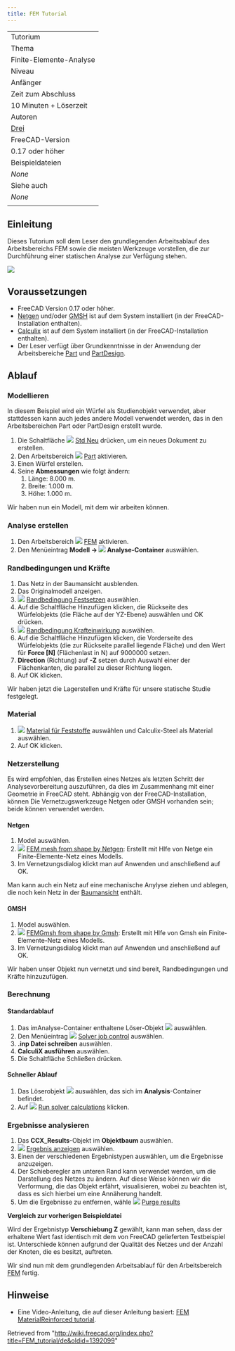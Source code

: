 ```yaml
---
title: FEM Tutorial
---
```

|  |
| --- |
| Tutorium |
| Thema |
| Finite-Elemente-Analyse |
| Niveau |
| Anfänger |
| Zeit zum Abschluss |
| 10 Minuten + Löserzeit |
| Autoren |
| [Drei](http://freecadweb.org/wiki/index.php?title=User:Drei) |
| FreeCAD-Version |
| 0.17 oder höher |
| Beispieldateien |
| *None* |
| Siehe auch |
| *None* |
|  |

## Einleitung

Dieses Tutorium soll dem Leser den grundlegenden Arbeitsablauf des Arbeitsbereichs FEM sowie die meisten Werkzeuge vorstellen, die zur Durchführung einer statischen Analyse zur Verfügung stehen.

![](/images/FEM_tutorial_result.png)

## Voraussetzungen

* FreeCAD Version 0.17 oder höher.
* [Netgen](http://sourceforge.net/projects/netgen-mesher/) und/oder [GMSH](http://geuz.org/gmsh/) ist auf dem System installiert (in der FreeCAD-Installation enthalten).
* [Calculix](http://www.calculix.de/) ist auf dem System installiert (in der FreeCAD-Installation enthalten).
* Der Leser verfügt über Grundkenntnisse in der Anwendung der Arbeitsbereiche [Part](/Part_Workbench/de "Part Workbench/de") und [PartDesign](/PartDesign_Workbench/de "PartDesign Workbench/de").

## Ablauf

### Modellieren

In diesem Beispiel wird ein Würfel als Studienobjekt verwendet, aber stattdessen kann auch jedes andere Modell verwendet werden, das in den Arbeitsbereichen Part oder PartDesign erstellt wurde.

1. Die Schaltfläche ![](/images/Std_New.svg) [Std Neu](/Std_New/de "Std New/de") drücken, um ein neues Dokument zu erstellen.
2. Den Arbeitsbereich ![](/images/Workbench_Part.svg) [Part](/Part_Workbench "Part Workbench") aktivieren.
3. Einen Würfel erstellen.
4. Seine **Abmessungen** wie folgt ändern:
   1. Länge: 8.000 m.
   2. Breite: 1.000 m.
   3. Höhe: 1.000 m.

Wir haben nun ein Modell, mit dem wir arbeiten können.

### Analyse erstellen

1. Den Arbeitsbereich ![](/images/Workbench_FEM.svg) [FEM](/FEM_Workbench "FEM Workbench") aktivieren.
2. Den Menüeintrag **Modell → ![](/images/FEM_Analysis.svg) Analyse-Container‏‎** auswählen.

### Randbedingungen und Kräfte

1. Das Netz in der Baumansicht ausblenden.
2. Das Originalmodell anzeigen.
3. ![](/images/FEM_ConstraintFixed.svg) [Randbedingung Festsetzen](/FEM_ConstraintFixed/de "FEM ConstraintFixed/de") auswählen.
4. Auf die Schaltfläche Hinzufügen klicken, die Rückseite des Würfelobjekts (die Fläche auf der YZ-Ebene) auswählen und OK drücken.
5. ![](/images/FEM_ConstraintForce.svg) [Randbedingung Krafteinwirkung](/FEM_ConstraintForce/de "FEM ConstraintForce/de") auswählen.
6. Auf die Schaltfläche Hinzufügen klicken, die Vorderseite des Würfelobjekts (die zur Rückseite parallel liegende Fläche) und den Wert für **Force [N]** (Flächenlast in N) auf 9000000 setzen.
7. **Direction** (Richtung) auf **-Z** setzen durch Auswahl einer der Flächenkanten, die parallel zu dieser Richtung liegen.
8. Auf OK klicken.

Wir haben jetzt die Lagerstellen und Kräfte für unsere statische Studie festgelegt.

### Material

1. ![](/images/FEM_MaterialSolid.svg) [Material für Feststoffe](/FEM_MaterialSolid/de "FEM MaterialSolid/de") auswählen und Calculix-Steel als Material auswählen.
2. Auf OK klicken.

### Netzerstellung

Es wird empfohlen, das Erstellen eines Netzes als letzten Schritt der Analysevorbereitung auszuführen, da dies im Zusammenhang mit einer Geometrie in FreeCAD steht.
Abhängig von der FreeCAD-Installation, können Die Vernetzugswerkzeuge Netgen oder GMSH vorhanden sein; beide können verwendet werden.

#### Netgen

1. Model auswählen.
2. ![](/images/FEM_MeshNetgenFromShape.svg) [FEM mesh from shape by Netgen](/FEM_MeshNetgenFromShape/de "FEM MeshNetgenFromShape/de"): Erstellt mit Hlfe von Netge ein Finite-Elemente-Netz eines Modells.
3. Im Vernetzungsdialog klickt man auf Anwenden und anschließend auf OK.

Man kann auch ein Netz auf eine mechanische Anylyse ziehen und ablegen, die noch kein Netz in der [Baumansicht](/Tree_view/de "Tree view/de") enthält.

#### GMSH

1. Model auswählen.
2. ![](/images/FEM_MeshGmshFromShape.svg) [FEMGmsh from shape by Gmsh](/FEM_MeshGmshFromShape/de "FEM MeshGmshFromShape/de"): Erstellt mit Hlfe von Gmsh ein Finite-Elemente-Netz eines Modells.
3. Im Vernetzungsdialog klickt man auf Anwenden und anschließend auf OK.

Wir haben unser Objekt nun vernetzt und sind bereit, Randbedingungen und Kräfte hinzuzufügen.

### Berechnung

#### Standardablauf

1. Das imAnalyse-Container enthaltene Löser-Objekt ![](/images/FEM_SolverCalculixCxxtools.svg) auswählen.
2. Den Menüeintrag ![](/images/FEM_SolverControl.svg) [Solver job control](/FEM_SolverControl/de "FEM SolverControl/de") auswählen.
3. **.inp Datei schreiben** auswählen.
4. **CalculiX ausführen** auswählen.
5. Die Schaltfläche Schließen drücken.

#### Schneller Ablauf

1. Das Löserobjekt ![](/images/FEM_SolverCalculixCxxtools.svg) auswählen, das sich im **Analysis**-Container befindet.
2. Auf ![](/images/FEM_SolverRun.svg) [Run solver calculations](/FEM_SolverRun/de "FEM SolverRun/de") klicken.

### Ergebnisse analysieren

1. Das **CCX\_Results**-Objekt im **Objektbaum** auswählen.
2. ![](/images/FEM_ResultShow.svg) [Ergebnis anzeigen](/FEM_ResultShow/de "FEM ResultShow/de") auswählen.
3. Einen der verschiedenen Ergebnistypen auswählen, um die Ergebnisse anzuzeigen.
4. Der Schieberegler am unteren Rand kann verwendet werden, um die Darstellung des Netzes zu ändern. Auf diese Weise können wir die Verformung, die das Objekt erfährt, visualisieren, wobei zu beachten ist, dass es sich hierbei um eine Annäherung handelt.
5. Um die Ergebnisse zu entfernen, wähle ![](/images/FEM_ResultsPurge.svg) [Purge results](/FEM_ResultsPurge/de "FEM ResultsPurge/de")

**Vergleich zur vorherigen Beispieldatei**

Wird der Ergebnistyp **Verschiebung Z** gewählt, kann man sehen, dass der erhaltene Wert fast identisch mit dem von FreeCAD gelieferten Testbeispiel ist. Unterschiede können aufgrund der Qualität des Netzes und der Anzahl der Knoten, die es besitzt, auftreten.

Wir sind nun mit dem grundlegenden Arbeitsablauf für den Arbeitsbereich [FEM](/FEM_Workbench/de "FEM Workbench/de") fertig.

## Hinweise

* Eine Video-Anleitung, die auf dieser Anleitung basiert: [FEM MaterialReinforced tutorial](https://www.youtube.com/watch?v=SZTIqhfCSVc).

Retrieved from "<http://wiki.freecad.org/index.php?title=FEM_tutorial/de&oldid=1392099>"